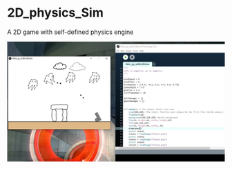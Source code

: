 # 2D_physics_Sim
A 2D game with self-defined physics engine

![Screenshot of game window](Game_Terrain.jpg)
